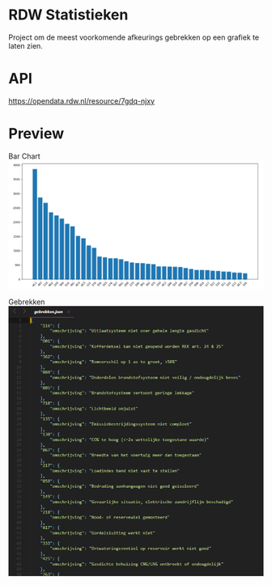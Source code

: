 # RDW Statistieken
Project om de meest voorkomende afkeurings gebrekken op een grafiek te laten zien.

# API
https://opendata.rdw.nl/resource/7gdq-njxy

# Preview
Bar Chart
![Bar chart](https://github.com/SuchLuukie/RDW-Statistieken/blob/master/Showcase/showcase.PNG?raw=true)

Gebrekken
![Gebrekken](https://github.com/SuchLuukie/RDW-Statistieken/blob/master/Showcase/showcase1.PNG?raw=true)
